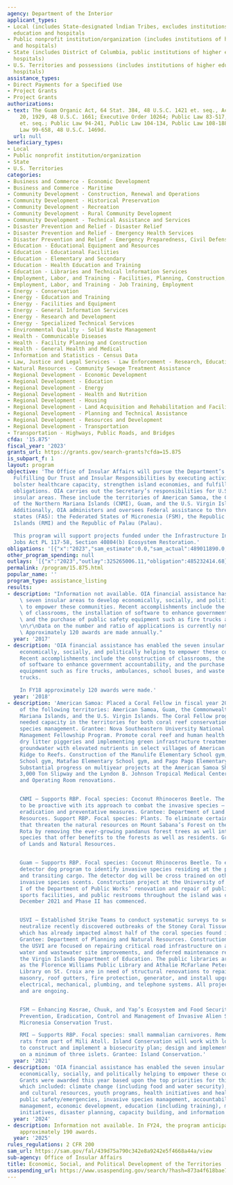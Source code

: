 ```yaml
---
agency: Department of the Interior
applicant_types:
- Local (includes State-designated lndian Tribes, excludes institutions of higher
  education and hospitals
- Public nonprofit institution/organization (includes institutions of higher education
  and hospitals)
- State (includes District of Columbia, public institutions of higher education and
  hospitals)
- U.S. Territories and possessions (includes institutions of higher education and
  hospitals)
assistance_types:
- Direct Payments for a Specified Use
- Project Grants
- Project Grants
authorizations:
- text: The Guam Organic Act, 64 Stat. 384, 48 U.S.C. 1421 et. seq., Act of February
    20, 1929, 48 U.S.C. 1661; Executive Order 10264; Public Law 83-517, 48 U.S.C.
    et. seq.; Public Law 94-241, Public Law 104-134, Public Law 108-188, and Public
    Law 99-658, 48 U.S.C. 1469d.
  url: null
beneficiary_types:
- Local
- Public nonprofit institution/organization
- State
- U.S. Territories
categories:
- Business and Commerce - Economic Development
- Business and Commerce - Maritime
- Community Development - Construction, Renewal and Operations
- Community Development - Historical Preservation
- Community Development - Recreation
- Community Development - Rural Community Development
- Community Development - Technical Assistance and Services
- Disaster Prevention and Relief - Disaster Relief
- Disaster Prevention and Relief - Emergency Health Services
- Disaster Prevention and Relief - Emergency Preparedness, Civil Defense
- Education - Educational Equipment and Resources
- Education - Educational Facilities
- Education - Elementary and Secondary
- Education - Health Education and Training
- Education - Libraries and Technical lnformation Services
- Employment, Labor, and Training - Facilities, Planning, Construction, and Equipment
- Employment, Labor, and Training - Job Training, Employment
- Energy - Conservation
- Energy - Education and Training
- Energy - Facilities and Equipment
- Energy - General Information Services
- Energy - Research and Development
- Energy - Specialized Technical Services
- Environmental Quality - Solid Waste Management
- Health - Communicable Diseases
- Health - Facility Planning and Construction
- Health - General Health and Medical
- Information and Statistics - Census Data
- Law, Justice and Legal Services - Law Enforcement - Research, Education, Training
- Natural Resources - Community Sewage Treatment Assistance
- Regional Development - Economic Development
- Regional Development - Education
- Regional Development - Energy
- Regional Development - Health and Nutrition
- Regional Development - Housing
- Regional Development - Land Acquisition and Rehabilitation and Facilities Construction
- Regional Development - Planning and Technical Assistance
- Regional Development - Resources and Development
- Regional Development - Transportation
- Transportation - Highways, Public Roads, and Bridges
cfda: '15.875'
fiscal_year: '2023'
grants_url: https://grants.gov/search-grants?cfda=15.875
is_subpart_f: 1
layout: program
objective: 'The Office of Insular Affairs will pursue the Department’s mission of
  Fulfilling Our Trust and Insular Responsibilities by executing activities which
  bolster healthcare capacity, strengthen island economies, and fulfill U.S. Compact
  obligations. OIA carries out the Secretary’s responsibilities for U.S.-affiliated
  insular areas. These include the territories of American Samoa, the Commonwealth
  of the Northern Mariana Islands (CNMI), Guam, and the U.S. Virgin Islands (USVI).
  Additionally, OIA administers and oversees Federal assistance to three freely associated
  states (FAS): the Federated States of Micronesia (FSM), the Republic of the Marshall
  Islands (RMI) and the Republic of Palau (Palau).

  This program will support projects funded under the Infrastructure Investment and
  Jobs Act PL 117-58, Section 40804(b) Ecosystem Restoration.'
obligations: '[{"x":"2023","sam_estimate":0.0,"sam_actual":489011890.0,"usa_spending_actual":484130491.07},{"x":"2024","sam_estimate":0.0,"sam_actual":1224448195.0,"usa_spending_actual":979665286.1},{"x":"2025","sam_estimate":0.0,"sam_actual":1120586000.0,"usa_spending_actual":0.0}]'
other_program_spending: null
outlays: '[{"x":"2023","outlay":325265006.11,"obligation":485232414.68},{"x":"2024","outlay":859485811.3,"obligation":993002392.87},{"x":"2025","outlay":0.0,"obligation":0.0}]'
permalink: /program/15.875.html
popular_name: ''
program_type: assistance_listing
results:
- description: "Information not available. OIA financial assistance has enabled the\
    \ seven insular areas to develop economically, socially, and politically helping\
    \ to empower these communities. Recent accomplishments include the construction\
    \ of classrooms, the installation of software to enhance government accountability,\
    \ and the purchase of public safety equipment such as fire trucks and ambulances.\r\
    \n\r\nData on the number and ratio of applications is currently not available.\
    \ Approximately 120 awards are made annually."
  year: '2017'
- description: 'OIA financial assistance has enabled the seven insular areas to develop
    economically, socially, and politically helping to empower these communities.
    Recent accomplishments include the construction of classrooms, the installation
    of software to enhance government accountability, and the purchase of public safety
    equipment such as fire trucks, ambulances, school buses, and waste collection
    trucks.

    In FY18 approximately 120 awards were made.'
  year: '2018'
- description: 'American Samoa: Placed a Coral Fellow in fiscal year 2021 in each
    of the following territories: American Samoa, Guam, the Commonwealth of the Northern
    Mariana Islands, and the U.S. Virgin Islands. The Coral Fellow program has provided
    needed capacity in the territories for both coral reef conservation and invasive
    species management. Grantee: Nova Southeastern University National Coral Reef
    Management Fellowship Program. Promote coral reef and human health by improving
    dry litter piggeries and implementing green infrastructure treatment of shallow
    groundwater with elevated nutrients in select villages of American Samoa. Grantee:
    Ridge to Reefs. Construction of the Manulife Elementary School gym, Lupelele Elementary
    School gym, Matafao Elementary School gym, and Pago Pago Elementary School gym.
    Substantial progress on multiyear projects at the American Samoa Shipyard Authority
    3,000 Ton Slipway and the Lyndon B. Johnson Tropical Medical Center Labor Delivery
    and Operating Room renovations.


    CNMI – Supports RBP. Focal species: Coconut Rhinoceros Beetle. The CNMI continues
    to be proactive with its approach to combat the invasive species – CRB detection,
    eradication and preventative measures. Grantee: Department of Land and Natural
    Resources. Support RBP. Focal species: Plants. To eliminate certain plant species
    that threaten the natural resources on Mount Sabana’s Forest on the island of
    Rota by removing the ever-growing pandanus forest trees as well introduce native
    species that offer benefits to the forests as well as residents. Grantee: Department
    of Lands and Natural Resources.


    Guam – Supports RBP. Focal species: Coconut Rhinoceros Beetle. To establish a
    detector dog program to identify invasive species residing at the ports of entry
    and transiting cargo. The detector dog will be cross trained on other target invertebrate
    invasive species scents. Construction project at the University of Guam. Phase
    I of the Department of Public Works’ renovation and repair of public gymnasiums,
    sports facilities, and public restrooms throughout the island was completed in
    December 2021 and Phase II has commenced.


    USVI – Established Strike Teams to conduct systematic surveys to search for and
    neutralize recently discovered outbreaks of the Stoney Coral Tissue Loss Disease,
    which has already impacted almost half of the coral species found in the USVI.
    Grantee: Department of Planning and Natural Resources. Construction projects in
    the USVI are focused on repairing critical road infrastructure on all three islands,
    water and wastewater site improvements, and deferred maintenance reduction within
    the Virgin Islands Department of Education. The public libraries are also a focus,
    as the Florence Williams Public Library and Athalie McFarlane Petersen Public
    Library on St. Croix are in need of structural renovations to repair cracked walls,
    masonry, roof gutters, fire protection, generator, and install upgrades to the
    electrical, mechanical, plumbing, and telephone systems. All projects are multiyear
    and are ongoing.


    FSM – Enhancing Kosrae, Chuuk, and Yap’s Ecosystem and Food Security through the
    Prevention, Eradication, Control and Management of Invasive Alien Species. Grantee:
    Micronesia Conservation Trust.

    RMI – Supports RBP. Focal species: small mammalian carnivores. Remove invasive
    rats from part of Mili Atoll. Island Conservation will work with local partners
    to construct and implement a biosecurity plan; design and implement a rodent eradication
    on a minimum of three islets. Grantee: Island Conservation.'
  year: '2021'
- description: 'OIA financial assistance has enabled the seven insular areas to develop
    economically, socially, and politically helping to empower these communities.
    Grants were awarded this year based upon the top priorities for this Administration
    which included: climate change (including food and water security), energy, natural
    and cultural resources, youth programs, health initiatives and health IT systems,
    public safety/emergencies, invasive species management, accountability, financial
    management, economic development, education (including training), management control
    initiatives, disaster planning, capacity building, and information technology.'
  year: '2024'
- description: Information not available. In FY24, the program anticipates issuing
    approximately 190 awards.
  year: '2025'
rules_regulations: 2 CFR 200
sam_url: https://sam.gov/fal/439d75a790c342e8a9242e5f4668a44a/view
sub-agency: Office of Insular Affairs
title: Economic, Social, and Political Development of the Territories
usaspending_url: https://www.usaspending.gov/search/?hash=873a4f618bae7535641b384c55981359
---
```


